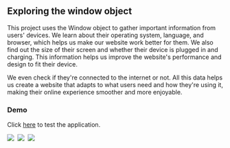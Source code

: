 ## Exploring the window object

This project uses the Window object to gather important information from users' devices. We learn about their operating system, language, and browser, which helps us make our website work better for them. We also find out the size of their screen and whether their device is plugged in and charging. This information helps us improve the website's performance and design to fit their device.

We even check if they're connected to the internet or not. All this data helps us create a website that adapts to what users need and how they're using it, making their online experience smoother and more enjoyable.

### Demo

Click [here](https://wellfc.github.io/client-detection/) to test the application.

<img src="https://img.shields.io/badge/web-html-informational?style=for-the-badge&logo=html5&logoColor=white&color=2aa889"/>&nbsp;
<img src="https://img.shields.io/badge/web-css-informational?style=for-the-badge&logo=css3&logoColor=white&color=2aa889"/>&nbsp;
<img src="https://img.shields.io/badge/code-javascript-informational?style=for-the-badge&logo=javascript&logoColor=white&color=2aa889"/>&nbsp;